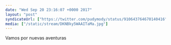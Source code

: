 ```yaml
---
date: "Wed Sep 20 23:16:07 +0000 2017"
layout: "post"
syndicateUrl: ["https://twitter.com/pudymody/status/910643764670140416"]
media: ["/static/stream/DKNBky5WAAITaMa.jpg"]
---
```

Vamos por nuevas aventuras 